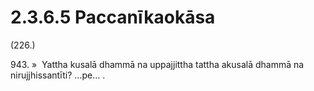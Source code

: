 # 2.3.6.5 Paccanīkaokāsa

(226.)

943\. »  Yattha kusalā dhammā na uppajjittha tattha akusalā dhammā na nirujjhissantīti? …pe… .
